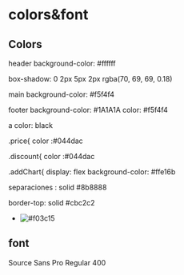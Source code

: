 # colors&font

## Colors

header background-color: #ffffff

box-shadow: 0 2px 5px 2px rgba(70, 69, 69, 0.18)

main background-color: #f5f4f4

footer background-color: #1A1A1A
       color: #f5f4f4

a color: black

.price{
    color :#044dac

.discount{
    color :#044dac

.addChart{
    display: flex
    background-color: #ffe16b

separaciones : solid #8b8888

border-top: solid #cbc2c2
- ![#f03c15](https://via.placeholder.com/15/f03c15/000000?text=+)
## font
Source Sans Pro
Regular 400
